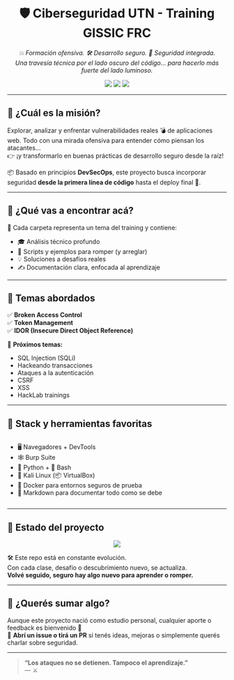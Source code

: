 <h1 align="center">🛡️ Ciberseguridad UTN - Training GISSIC FRC</h1>

<p align="center">
  <em>💥 Formación ofensiva. 🛠️ Desarrollo seguro. 🔄 Seguridad integrada.</em><br>
  <em>Una travesía técnica por el lado oscuro del código… para hacerlo más fuerte del lado luminoso.</em>
</p>

<p align="center">
  <img src="https://img.shields.io/badge/status-en%20construcción-yellow?style=for-the-badge&logo=github" />
  <img src="https://img.shields.io/badge/DevSecOps-integrado-blueviolet?style=for-the-badge&logo=security" />
  <img src="https://img.shields.io/badge/GISSIC-UTN%20FRC-blue?style=for-the-badge&logo=hackthebox" />
</p>

---

## 🎯 ¿Cuál es la misión?

Explorar, analizar y enfrentar vulnerabilidades reales 💣 de aplicaciones web. Todo con una mirada ofensiva para entender cómo piensan los atacantes...  
👉 ¡y transformarlo en buenas prácticas de desarrollo seguro desde la raíz!

📦 Basado en principios **DevSecOps**, este proyecto busca incorporar seguridad **desde la primera línea de código** hasta el deploy final 🚀.

---

## 📘 ¿Qué vas a encontrar acá?

📂 Cada carpeta representa un tema del training y contiene:

<ul>
  <li>🎓 Análisis técnico profundo</li>
  <li>🧪 Scripts y ejemplos para romper (y arreglar)</li>
  <li>💡 Soluciones a desafíos reales</li>
  <li>✍️ Documentación clara, enfocada al aprendizaje</li>
</ul>

---

## 🧠 Temas abordados

✅ **Broken Access Control**  
✅ **Token Management**  
✅ **IDOR (Insecure Direct Object Reference)**  

🧪 <strong>Próximos temas:</strong>
- SQL Injection (SQLi)
- Hackeando transacciones
- Ataques a la autenticación
- CSRF
- XSS
- HackLab trainings

---

## 🧰 Stack y herramientas favoritas

<div style="display: flex; gap: 8px;">
  
- 🖥️ Navegadores + DevTools  
- 🕸️ Burp Suite  
- 🐍 Python + 🐚 Bash  
- 🐧 Kali Linux (📦 VirtualBox)  
- 🐳 Docker para entornos seguros de prueba  
- 📝 Markdown para documentar todo como se debe  

</div>

---

## 🔄 Estado del proyecto

<p align="center">
  <img src="https://img.shields.io/badge/build-in%20progress-orange?style=flat-square&logo=githubactions" />
</p>

🛠️ Este repo está en constante evolución.  
Con cada clase, desafío o descubrimiento nuevo, se actualiza.  
**Volvé seguido, seguro hay algo nuevo para aprender o romper.**

---

## 🤝 ¿Querés sumar algo?

Aunque este proyecto nació como estudio personal, cualquier aporte o feedback es bienvenido 🙌  
💬 **Abrí un issue o tirá un PR** si tenés ideas, mejoras o simplemente querés charlar sobre seguridad.

---

<blockquote>
  <p><strong>“Los ataques no se detienen. Tampoco el aprendizaje.”</strong><br>
  — ⚔️
</blockquote>


